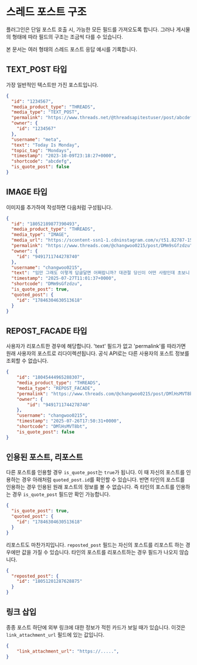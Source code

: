 # 스레드 포스트 구조

플러그인은 단일 포스트 호출 시, 가능한 모든 필드를 가져오도록 합니다.
그러나 게시물의 형태에 따라 필드의 구조는 조금씩 다를 수 있습니다.

본 문서는 여러 형태의 스레드 포스트 응답 예시를 기록합니다.

## TEXT_POST 타입

가장 일반적인 텍스트만 가진 포스트입니다. 

```json
{
  "id": "1234567",
  "media_product_type": "THREADS",
  "media_type": "TEXT_POST",
  "permalink": "https://www.threads.net/@threadsapitestuser/post/abcdefg",
  "owner": {
    "id": "1234567"
  },
  "username": "meta",
  "text": "Today Is Monday",
  "topic_tag": "Mondays",
  "timestamp": "2023-10-09T23:18:27+0000",
  "shortcode": "abcdefg",
  "is_quote_post": false
}
```

## IMAGE 타입

이미지를 추가하여 작성하면 다음처럼 구성됩니다. 

```json
{
  "id": "18052189877390493",
  "media_product_type": "THREADS",
  "media_type": "IMAGE",
  "media_url": "https://scontent-ssn1-1.cdninstagram.com/v/t51.82787-15/524704307_17915832591117096_2223824483709801467_n.webp?stp=dst-jpg_e35_tt6&_nc_cat=105&ccb=1-7&_nc_sid=18de74&_nc_ohc=trEJA0r4FWAQ7kNvwGt378f&_nc_oc=Adm2I0EcK9v_4z4yyJxC-RyeDC7s_uyu32G14u8J4UYWd1DMCVvOwancvBWav4BYVvs&_nc_zt=23&_nc_ht=scontent-ssn1-1.cdninstagram.com&edm=ANQ71j8EAAAA&_nc_gid=y4_bTsaN76PyDD89WmdHtQ&oh=00_AfSpBVmmpxvKG_WATDAtIk8Cd3GR4Q3D0-ay8hohuGC--w&oe=6890E441",
  "permalink": "https://www.threads.com/@changwoo0215/post/DMm9sGfzdzu",
  "owner": {
    "id": "9491711744278740"
  },
  "username": "changwoo0215",
  "text": "임만 그래도 이렇게 답글달면 어쩌랍니까? 대관절 당신이 어떤 사람인데 초보니 고수니 초면에 급질하고 계십니까?",
  "timestamp": "2025-07-27T11:01:37+0000",
  "shortcode": "DMm9sGfzdzu",
  "is_quote_post": true,
  "quoted_post": {
    "id": "17846304630513618"
  }
}
```

## REPOST_FACADE 타입

사용자가 리포스트한 경우에 해당합니다. 'text' 필드가 없고 'permalink'를 따라가면
원래 사용자의 포스트로 리다이렉션됩니다. 공식 API로는 다른 사용자의 포스트 정보를 조회할 수 없습니다.

```json
{
    "id": "18045444965288307",
    "media_product_type": "THREADS",
    "media_type": "REPOST_FACADE",
    "permalink": "https://www.threads.com/@changwoo0215/post/DMlHsMVT8bt",
    "owner": {
        "id": "9491711744278740"
    },
    "username": "changwoo0215",
    "timestamp": "2025-07-26T17:50:31+0000",
    "shortcode": "DMlHsMVT8bt",
    "is_quote_post": false
}
```


## 인용된 포스트, 리포스트

다른 포스트를 인용할 경우 `is_quote_post`는 `true`가 됩니다.
이 때 자신의 포스트를 인용하는 경우 아래처럼 `quoted_post.id`를 확인할 수 있습니다.
반면 타인의 포스트를 인용하는 경우 인용된 원래 포스트의 정보를 볼 수 없습니다.
즉 타인의 포스트를 인용하는 경우 `is_quote_post` 필드만 확인 가능합니다.

```json
{
  "is_quote_post": true,
  "quoted_post": {
    "id": "17846304630513618"
  }
}
```

리포스트도 마찬가지입니다. `reposted_post` 필드는 자신의 포스트를 리포스트 하는 경우에만
값을 가질 수 있습니다. 타인의 포스트를 리포스트하는 경우 필드가 나오지 않습니다.

```json
{
  "reposted_post": {
    "id": "18051201287628875"
  }
}
```

## 링크 삽입

종종 포스트 하단에 외부 링크에 대한 정보가 적힌 카드가 보일 때가 있습니다.
이것은 `link_attachment_url` 필드에 있는 값입니다.

```json
{
    "link_attachment_url": "https://.....",
}
```

